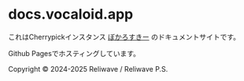 # docs.vocaloid.app

これはCherrypickインスタンス [ぼかろすきー](https://vocaloid.app) のドキュメントサイトです。

Github Pagesでホスティングしています。

Copyright © 2024-2025 Reliwave / Reliwave P.S. 